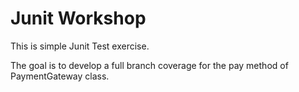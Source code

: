# Junit Workshop

This is simple Junit Test exercise.

The goal is to develop a full branch coverage for the pay method of PaymentGateway class.
